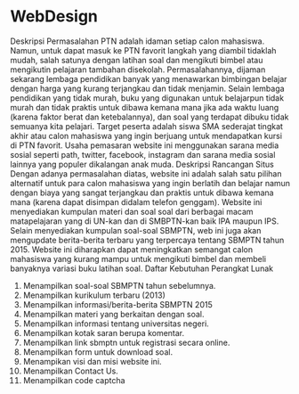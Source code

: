 # WebDesign

Deskripsi Permasalahan
	PTN adalah idaman setiap calon mahasiswa. Namun, untuk dapat masuk ke PTN favorit langkah yang diambil tidaklah mudah, salah satunya dengan latihan soal dan mengikuti bimbel atau mengikutin pelajaran tambahan disekolah. Permasalahannya, dijaman sekarang lembaga pendidikan banyak yang menawarkan bimbingan belajar dengan harga yang kurang terjangkau dan tidak menjamin. Selain lembaga pendidikan yang tidak murah, buku yang digunakan untuk belajarpun tidak murah dan tidak praktis untuk dibawa kemana mana jika ada waktu luang (karena faktor berat dan ketebalannya), dan soal yang terdapat dibuku tidak semuanya kita pelajari.
	Target peserta adalah siswa SMA sederajat tingkat akhir atau calon mahasiswa yang ingin berjuang untuk mendapatkan kursi di PTN favorit. Usaha pemasaran website ini menggunakan sarana media sosial seperti path, twitter, facebook, instagram dan sarana media sosial lainnya yang populer dikalangan anak muda.
Deskripsi Rancangan Situs
	Dengan adanya permasalahan diatas, website ini adalah salah satu pilihan alternatif untuk para calon mahasiswa yang ingin berlatih dan belajar namun dengan biaya yang sangat terjangkau dan praktis untuk dibawa kemana mana (karena dapat disimpan didalam telefon genggam). Website ini menyediakan kumpulan materi dan soal soal dari berbagai macam matapelajaran yang di UN-kan dan di SMBPTN-kan baik IPA maupun IPS.
	Selain menyediakan kumpulan soal-soal SBMPTN, web ini juga akan mengupdate berita-berita terbaru yang terpercaya tentang SBMPTN tahun 2015. Website ini diharapkan dapat meningkatkan semangat calon mahasiswa yang kurang mampu untuk mengikuti bimbel dan membeli banyaknya variasi buku latihan soal.
Daftar Kebutuhan Perangkat Lunak
1.	Menampilkan soal-soal SBMPTN tahun sebelumnya.
2.	Menampilkan kurikulum terbaru (2013)
3.	Menampilkan informasi/berita-berita SBMPTN 2015
4.	Menampilkan materi yang berkaitan dengan soal.
5.	Menampilkan informasi tentang universitas negeri.
6.	Menampilkan kotak saran berupa komentar.
7.	Menampilkan link sbmptn untuk registrasi secara online.
8.	Menampilkan form untuk download soal.
9.	Menampikan visi dan misi website ini.
10.	Menampilkan Contact Us.
11.	Menampilkan code captcha
